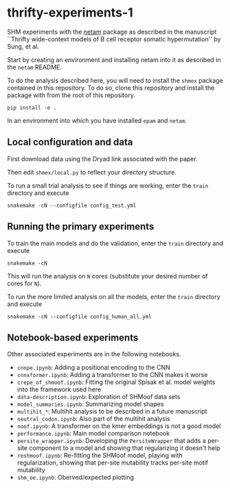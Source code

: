 # thrifty-experiments-1

SHM experiments with the [netam](https://github.com/matsengrp/netam) package as described in the manuscript ``Thrifty wide-context models of B cell receptor somatic hypermutation'' by Sung, et al.

Start by creating an environment and installing netam into it as described in the `netam` README.

To do the analysis described here, you will need to install the `shmex` package contained in this repository. 
To do so, clone this repository and install the package with from the root of this repository.

    pip install -e .

In an environment into which you have installed `epam` and `netam`.


## Local configuration and data

First download data using the Dryad link associated with the paper.

Then edit `shmex/local.py` to reflect your directory structure.

To run a small trial analysis to see if things are working, enter the `train` directory and execute

    snakemake -cN --configfile config_test.yml


## Running the primary experiments

To train the main models and do the validation, enter the `train` directory and execute

    snakemake -cN

This will run the analysis on `N` cores (substitute your desired number of cores for `N`).

To run the more limited analysis on all the models, enter the `train` directory and execute

    snakemake -cN --configfile config_human_all.yml


## Notebook-based experiments

Other associated experiments are in the following notebooks. 

* `cnnpe.ipynb`: Adding a positional encoding to the CNN
* `cnnxformer.ipynb`: Adding a transformer to the CNN makes it worse
* `crepe_of_shmoof.ipynb`: Fitting the original Spisak et al. model weights into the framework used here
* `data-description.ipynb`: Exploration of SHMoof data sets
* `model_summaries.ipynb`: Summarizing model shapes
* `multihit_*`: Multihit analysis to be described in a future manuscript
* `neutral_codon.ipynb`: Also part of the multihit analysis
* `noof.ipynb`: A transformer on the kmer embeddings is not a good model
* `performance.ipynb`: Main model comparison notebook
* `persite_wrapper.ipynb`: Developing the `PersiteWrapper` that adds a per-site component to a model and showing that regularizing it doesn't help
* `reshmoof.ipynb`: Re-fitting the SHMoof model, playing with regularization, showing that per-site mutability tracks per-site motif mutability
* `shm_oe.ipynb`: Oberved/expected plotting